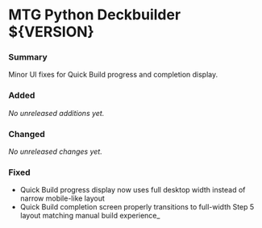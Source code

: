 # MTG Python Deckbuilder ${VERSION}

### Summary
Minor UI fixes for Quick Build progress and completion display.

### Added
_No unreleased additions yet._

### Changed
_No unreleased changes yet._

### Fixed
- Quick Build progress display now uses full desktop width instead of narrow mobile-like layout
- Quick Build completion screen properly transitions to full-width Step 5 layout matching manual build experience_
